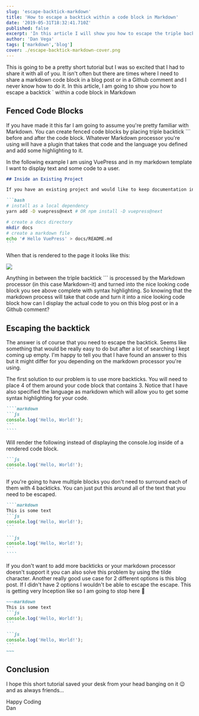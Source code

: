 ```yaml
---
slug: 'escape-backtick-markdown'
title: 'How to escape a backtick within a code block in Markdown'
date: '2019-05-31T18:32:41.710Z'
published: false
excerpt: 'In this article I will show you how to escape the triple backtick in a markdown code block so that you can display it in a post or a Github comment. '
author: 'Dan Vega'
tags: ['markdown','blog']
cover: ./escape-backtick-markdown-cover.png
---
```



This is going to be a pretty short tutorial but I was so excited that I had to share it with all of you. It isn't often but there are times where I need to share a markdown code block in a blog post or in a Github comment and I never know how to do it. In this article, I am going to show you how to escape a backtick ` within a code block in Markdown

## Fenced Code Blocks

If you have made it this far I am going to assume you're pretty familiar with Markdown. You can create fenced code blocks by placing triple backtick ``` before and after the code block. Whatever Markdown processor you're using will have a plugin that takes that code and the language you defined and add some highlighting to it.

In the following example I am using VuePress and in my markdown template I want to display text and some code to a user.

````markdown
## Inside an Existing Project

If you have an existing project and would like to keep documentation inside the project, you should install VuePress as a local dependency. This setup also allows you to use CI or services like Netlify for automatic deployment on push.

```bash
# install as a local dependency
yarn add -D vuepress@next # OR npm install -D vuepress@next

# create a docs directory
mkdir docs
# create a markdown file
echo '# Hello VuePress' > docs/README.md
```
````

When that is rendered to the page it looks like this:

![](/images/blog/2019/05/31/output-1a5ea040-ca04-47a1-aff6-a5e4467bfb1a.png)

Anything in between the triple backtick ``` is processed by the Markdown processor (in this case Markdown-it) and turned into the nice looking code block you see above complete with syntax highlighting. So knowing that the markdown process will take that code and turn it into a nice looking code block how can I display the actual code to you on this blog post or in a Github comment?

## Escaping the backtick

The answer is of course that you need to escape the backtick. Seems like something that would be really easy to do but after a lot of searching I kept coming up empty. I'm happy to tell you that I have found an answer to this but it might differ for you depending on the markdown processor you're using.

The first solution to our problem is to use more backticks. You will need to place 4 of them around your code block that contains 3. Notice that I have also specified the language as markdown which will allow you to get some syntax highlighting for your code.

~~~markdown
````markdown
```js
console.log('Hello, World!');
```
````
~~~~

Will render the following instead of displaying the console.log inside of a rendered code block.

````markdown
```js
console.log('Hello, World!');
```
````

If you're going to have multiple blocks you don't need to surround each of them with 4 backticks. You can just put this around all of the text that you need to be escaped.

~~~markdown
````markdown
This is some text
```js
console.log('Hello, World!');
```

```js
console.log('Hello, World!');
```
````
~~~

If you don't want to add more backticks or your markdown processor doesn't support it you can also solve this problem by using the tilde character. Another really good use case for 2 different options is this blog post. If I didn't have 2 options I wouldn't be able to escape the escape. This is getting very Inception like so I am going to stop here 🤯

````markdown
~~~markdown
This is some text
```js
console.log('Hello, World!');
```

```js
console.log('Hello, World!');
```
~~~
````

## Conclusion

I hope this short tutorial saved your desk from your head banging on it 😉and as always friends...

Happy Coding<br/>
Dan
